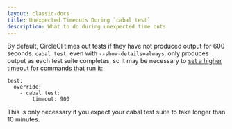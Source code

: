 ```yaml
---
layout: classic-docs
title: Unexpected Timeouts During `cabal test`
description: What to do during unexpected time outs
---
```


By default, CircleCI times out tests if they have not produced output for 600
seconds. `cabal test`, even with `--show-details=always`,
only produces output as each test suite completes, so it may be necessary
to
[set a higher timeout for commands that run it:](/docs/1.0/configuration/#modifiers)

```
test:
  override:
    - cabal test:
        timeout: 900
```

This is only necessary if you expect your cabal test suite to take longer than
10 minutes.
